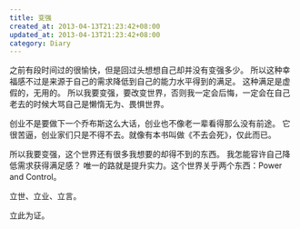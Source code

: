 ```yaml
---
title: 变强
created_at: 2013-04-13T21:23:42+08:00
updated_at: 2013-04-13T21:23:42+08:00
category: Diary
---
```


之前有段时间过的很愉快，但是回过头想想自己却并没有变强多少。
所以这种幸福感不过是来源于自己的需求降低到自己的能力水平得到的满足。
这种满足是虚假的，无用的。
所以我要变强，要改变世界，否则我一定会后悔，一定会在自己老去的时候大骂自己是懒惰无为、畏惧世界。

创业不是要做下一个乔布斯这么大话，创业也不像老一辈看得那么没有前途。
它很苦逼，创业家们只是不得不去。就像有本书叫做《不去会死》，仅此而已。

所以我要变强，这个世界还有很多我想要的却得不到的东西。
我怎能容许自己降低需求获得满足感？
唯一的路就是提升实力。这个世界关乎两个东西：Power and Control。

立世、立业、立言。

立此为证。
